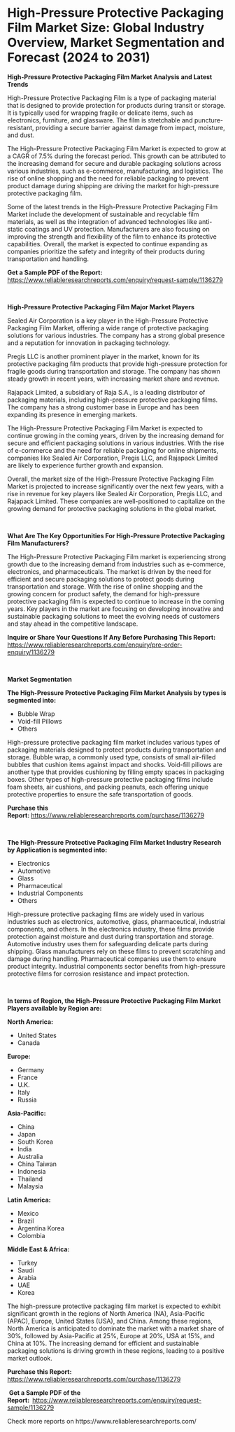 <p><h1>High-Pressure Protective Packaging Film Market Size: Global Industry Overview, Market Segmentation and Forecast (2024 to 2031)</h1></p><p><strong>High-Pressure Protective Packaging Film Market Analysis and Latest Trends</strong></p>
<p><p>High-Pressure Protective Packaging Film is a type of packaging material that is designed to provide protection for products during transit or storage. It is typically used for wrapping fragile or delicate items, such as electronics, furniture, and glassware. The film is stretchable and puncture-resistant, providing a secure barrier against damage from impact, moisture, and dust.</p><p>The High-Pressure Protective Packaging Film Market is expected to grow at a CAGR of 7.5% during the forecast period. This growth can be attributed to the increasing demand for secure and durable packaging solutions across various industries, such as e-commerce, manufacturing, and logistics. The rise of online shopping and the need for reliable packaging to prevent product damage during shipping are driving the market for high-pressure protective packaging film.</p><p>Some of the latest trends in the High-Pressure Protective Packaging Film Market include the development of sustainable and recyclable film materials, as well as the integration of advanced technologies like anti-static coatings and UV protection. Manufacturers are also focusing on improving the strength and flexibility of the film to enhance its protective capabilities. Overall, the market is expected to continue expanding as companies prioritize the safety and integrity of their products during transportation and handling.</p></p>
<p><strong>Get a Sample PDF of the Report:&nbsp;</strong> <a href="https://www.reliableresearchreports.com/enquiry/request-sample/1136279">https://www.reliableresearchreports.com/enquiry/request-sample/1136279</a></p>
<p>&nbsp;</p>
<p><strong>High-Pressure Protective Packaging Film Major Market Players</strong></p>
<p><p>Sealed Air Corporation is a key player in the High-Pressure Protective Packaging Film Market, offering a wide range of protective packaging solutions for various industries. The company has a strong global presence and a reputation for innovation in packaging technology.</p><p>Pregis LLC is another prominent player in the market, known for its protective packaging film products that provide high-pressure protection for fragile goods during transportation and storage. The company has shown steady growth in recent years, with increasing market share and revenue.</p><p>Rajapack Limited, a subsidiary of Raja S.A., is a leading distributor of packaging materials, including high-pressure protective packaging films. The company has a strong customer base in Europe and has been expanding its presence in emerging markets.</p><p>The High-Pressure Protective Packaging Film Market is expected to continue growing in the coming years, driven by the increasing demand for secure and efficient packaging solutions in various industries. With the rise of e-commerce and the need for reliable packaging for online shipments, companies like Sealed Air Corporation, Pregis LLC, and Rajapack Limited are likely to experience further growth and expansion.</p><p>Overall, the market size of the High-Pressure Protective Packaging Film Market is projected to increase significantly over the next few years, with a rise in revenue for key players like Sealed Air Corporation, Pregis LLC, and Rajapack Limited. These companies are well-positioned to capitalize on the growing demand for protective packaging solutions in the global market.</p></p>
<p>&nbsp;</p>
<p><strong>What Are The Key Opportunities For High-Pressure Protective Packaging Film Manufacturers?</strong></p>
<p><p>The High-Pressure Protective Packaging Film market is experiencing strong growth due to the increasing demand from industries such as e-commerce, electronics, and pharmaceuticals. The market is driven by the need for efficient and secure packaging solutions to protect goods during transportation and storage. With the rise of online shopping and the growing concern for product safety, the demand for high-pressure protective packaging film is expected to continue to increase in the coming years. Key players in the market are focusing on developing innovative and sustainable packaging solutions to meet the evolving needs of customers and stay ahead in the competitive landscape.</p></p>
<p><strong>Inquire or Share Your Questions If Any Before Purchasing This Report:</strong> <a href="https://www.reliableresearchreports.com/enquiry/pre-order-enquiry/1136279">https://www.reliableresearchreports.com/enquiry/pre-order-enquiry/1136279</a></p>
<p>&nbsp;</p>
<p><strong>Market Segmentation</strong></p>
<p><strong>The High-Pressure Protective Packaging Film Market Analysis by types is segmented into:</strong></p>
<p><ul><li>Bubble Wrap</li><li>Void-fill Pillows</li><li>Others</li></ul></p>
<p><p>High-pressure protective packaging film market includes various types of packaging materials designed to protect products during transportation and storage. Bubble wrap, a commonly used type, consists of small air-filled bubbles that cushion items against impact and shocks. Void-fill pillows are another type that provides cushioning by filling empty spaces in packaging boxes. Other types of high-pressure protective packaging films include foam sheets, air cushions, and packing peanuts, each offering unique protective properties to ensure the safe transportation of goods.</p></p>
<p><strong>Purchase this Report:&nbsp;</strong><a href="https://www.reliableresearchreports.com/purchase/1136279">https://www.reliableresearchreports.com/purchase/1136279</a></p>
<p>&nbsp;</p>
<p><strong>The High-Pressure Protective Packaging Film Market Industry Research by Application is segmented into:</strong></p>
<p><ul><li>Electronics</li><li>Automotive</li><li>Glass</li><li>Pharmaceutical</li><li>Industrial Components</li><li>Others</li></ul></p>
<p><p>High-pressure protective packaging films are widely used in various industries such as electronics, automotive, glass, pharmaceutical, industrial components, and others. In the electronics industry, these films provide protection against moisture and dust during transportation and storage. Automotive industry uses them for safeguarding delicate parts during shipping. Glass manufacturers rely on these films to prevent scratching and damage during handling. Pharmaceutical companies use them to ensure product integrity. Industrial components sector benefits from high-pressure protective films for corrosion resistance and impact protection.</p></p>
<p>&nbsp;</p>
<p><strong>In terms of Region, the High-Pressure Protective Packaging Film Market Players available by Region are:</strong></p>
<p>
    <p> <strong> North America: </strong>
        <ul>
            <li>United States</li>
            <li>Canada</li>
        </ul>
        </p> 
    <p> <strong> Europe: </strong>
        <ul>
            <li>Germany</li>
            <li>France</li>
            <li>U.K.</li>
            <li>Italy</li>
            <li>Russia</li>
        </ul>
        </p> 
    <p> <strong> Asia-Pacific: </strong>
        <ul>
            <li>China</li>
            <li>Japan</li>
            <li>South Korea</li>
            <li>India</li>
            <li>Australia</li>
            <li>China Taiwan</li>
            <li>Indonesia</li>
            <li>Thailand</li>
            <li>Malaysia</li>
        </ul>
        </p> 
    <p> <strong> Latin America: </strong>
        <ul>
            <li>Mexico</li>
            <li>Brazil</li>
            <li>Argentina Korea</li>
            <li>Colombia</li>
        </ul>
        </p> 
    <p> <strong> Middle East & Africa: </strong>
        <ul>
            <li>Turkey</li>
            <li>Saudi</li>
            <li>Arabia</li>
            <li>UAE</li>
            <li>Korea</li>
        </ul>
    </p>
    </p>
<p><p>The high-pressure protective packaging film market is expected to exhibit significant growth in the regions of North America (NA), Asia-Pacific (APAC), Europe, United States (USA), and China. Among these regions, North America is anticipated to dominate the market with a market share of 30%, followed by Asia-Pacific at 25%, Europe at 20%, USA at 15%, and China at 10%. The increasing demand for efficient and sustainable packaging solutions is driving growth in these regions, leading to a positive market outlook.</p></p>
<p><strong>Purchase this Report: </strong><a href="https://www.reliableresearchreports.com/purchase/1136279">https://www.reliableresearchreports.com/purchase/1136279</a></p>
<p>&nbsp;<strong>Get a Sample PDF of the Report:&nbsp;&nbsp;</strong><a href="https://www.reliableresearchreports.com/enquiry/request-sample/1136279">https://www.reliableresearchreports.com/enquiry/request-sample/1136279</a></p>
<p><strong></strong></p>
<p>Check more reports on https://www.reliableresearchreports.com/</p>